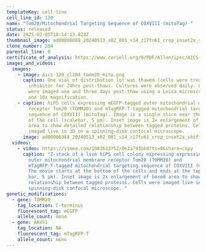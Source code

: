 ```yaml
---
templateKey: cell-line
cell_line_id: 120
name: "Tom20/Mitochondrial Targeting Sequence of COXVIII (mitoTag) "
status: released
date: 2025-02-05T18:14:13.824Z
thumbnail_image: ad00006088_20240513_x02_001_s14_z17to61_crop_inset2x_shifted_scalebar5um_rgb_z14.jpg
clone_number: 204
parental_line: 0
certificate_of_analysis: https://www.coriell.org/0/PDF/Allen/ipsc/AICS-0120-204_CofA.pdf
images_and_videos:
  images:
    - image: aics-120_cl204_tomm20_mito.png
      caption: One vial of distribution lot was thawed (cells were treated with ROCK
        inhibitor for 24hrs post-thaw). Cultures were observed daily. Colonies
        were imaged one and three days post-thaw using a Leica microscope at 4x
        and 10x magnification.
    - caption: hiPS cells expressing mEGFP-tagged outer mitochondrial membrane
        receptor Tom20 (TOMM20) and mTagRFP-T-tagged mitochondrial targeting
        sequence of COXVIII (mitoTag). Image is a single slice near the bottom
        of the cell (scalebar, 5 μm). Inset image is 2x enlargement of boxed
        area to show detailed relationship between tagged proteins. Cells were
        imaged live in 3D on a spinning-disk confocal microscope.
      image: ad00006088_20240513_x02_001_s14_z17to61_crop_inset2x_shifted_scalebar5um_rgb_z14.png
  videos:
    - video: https://vimeo.com/1082633752/0e3a793bb8?ts=0&share=copy
      caption: "Z-stack of a live hiPS cell colony expressing expressing mEGFP-tagged
        outer mitochondrial membrane receptor Tom20 (TOMM20) and
        mTagRFP-T-tagged mitochondrial targeting sequence of COXVIII (mitoTag).
        The movie starts at the bottom of the cells and ends at the top (scale
        bar, 5 µm). Inset image is 2x enlargement of boxed area to show detailed
        relationship between tagged proteins. Cells were imaged live in 3D on a
        spinning-disk confocal microscope. "
genetic_modifications:
  - gene: TOMM20
    tag_location: C-terminus
    fluorescent_tag: mEGFP
    allele_count: mono
  - gene: AAVS1
    tag_location: NA
    fluorescent_tag: mTagRFP-T
    allele_count: mono
---
```

